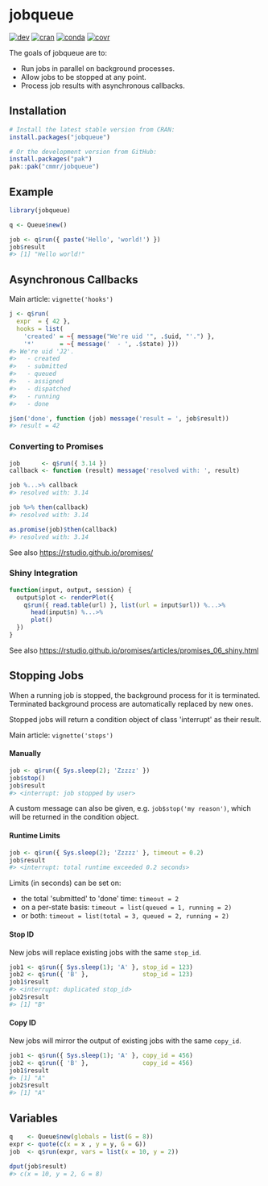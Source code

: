 
# jobqueue

<!-- badges: start -->
[![dev](https://github.com/cmmr/jobqueue/actions/workflows/R-CMD-check.yaml/badge.svg)](https://github.com/cmmr/jobqueue/actions/workflows/R-CMD-check.yaml)
[![cran](https://www.r-pkg.org/badges/version/jobqueue)](https://CRAN.R-project.org/package=jobqueue)
[![conda](https://anaconda.org/conda-forge/r-jobqueue/badges/version.svg)](https://anaconda.org/conda-forge/r-jobqueue)
[![covr](https://codecov.io/gh/cmmr/jobqueue/graph/badge.svg)](https://app.codecov.io/gh/cmmr/jobqueue)
<!-- badges: end -->


The goals of jobqueue are to:

  * Run jobs in parallel on background processes.
  * Allow jobs to be stopped at any point.
  * Process job results with asynchronous callbacks.


## Installation

``` r
# Install the latest stable version from CRAN:
install.packages("jobqueue")

# Or the development version from GitHub:
install.packages("pak")
pak::pak("cmmr/jobqueue")
```


## Example

``` r
library(jobqueue)

q <- Queue$new()

job <- q$run({ paste('Hello', 'world!') })
job$result
#> [1] "Hello world!"
```


## Asynchronous Callbacks

Main article: `vignette('hooks')`

``` r
j <- q$run(
  expr  = { 42 }, 
  hooks = list(
    'created' = ~{ message("We're uid '", .$uid, "'.") },
    '*'       = ~{ message('  - ', .$state) }))
#> We're uid 'J2'.
#>   - created
#>   - submitted
#>   - queued
#>   - assigned
#>   - dispatched
#>   - running
#>   - done

j$on('done', function (job) message('result = ', job$result))
#> result = 42
```


### Converting to Promises

``` r
job      <- q$run({ 3.14 })
callback <- function (result) message('resolved with: ', result)

job %...>% callback
#> resolved with: 3.14

job %>% then(callback)
#> resolved with: 3.14

as.promise(job)$then(callback)
#> resolved with: 3.14
```

See also https://rstudio.github.io/promises/


### Shiny Integration

```r
function(input, output, session) {
  output$plot <- renderPlot({
    q$run({ read.table(url) }, list(url = input$url)) %...>%
      head(input$n) %...>%
      plot()
  })
}
```

See also https://rstudio.github.io/promises/articles/promises_06_shiny.html


## Stopping Jobs

When a running job is stopped, the background process for it is terminated. 
Terminated background process are automatically replaced by new ones.

Stopped jobs will return a condition object of class 'interrupt' as
their result.

Main article: `vignette('stops')`


#### Manually

``` r
job <- q$run({ Sys.sleep(2); 'Zzzzz' })
job$stop()
job$result
#> <interrupt: job stopped by user>
```

A custom message can also be given, e.g. `job$stop('my reason')`, which
will be returned in the condition object.

#### Runtime Limits

``` r
job <- q$run({ Sys.sleep(2); 'Zzzzz' }, timeout = 0.2)
job$result
#> <interrupt: total runtime exceeded 0.2 seconds>
```

Limits (in seconds) can be set on:

- the total 'submitted' to 'done' time: `timeout = 2`
- on a per-state basis: `timeout = list(queued = 1, running = 2)`
- or both: `timeout = list(total = 3, queued = 2, running = 2)`

#### Stop ID

New jobs will replace existing jobs with the same `stop_id`.

``` r
job1 <- q$run({ Sys.sleep(1); 'A' }, stop_id = 123)
job2 <- q$run({ 'B' },               stop_id = 123)
job1$result
#> <interrupt: duplicated stop_id>
job2$result
#> [1] "B"
```

#### Copy ID

New jobs will mirror the output of existing jobs with the same `copy_id`.

``` r
job1 <- q$run({ Sys.sleep(1); 'A' }, copy_id = 456)
job2 <- q$run({ 'B' },               copy_id = 456)
job1$result
#> [1] "A"
job2$result
#> [1] "A"
```


## Variables

``` r
q    <- Queue$new(globals = list(G = 8))
expr <- quote(c(x = x , y = y, G = G))
job  <- q$run(expr, vars = list(x = 10, y = 2))

dput(job$result)
#> c(x = 10, y = 2, G = 8)
```
